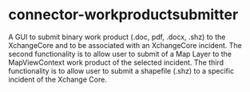connector-workproductsubmitter
==============================

A GUI to submit binary work product (.doc, pdf, .docx, .shz) to the XchangeCore and to be associated with an XchangeCore incident.  The second functionality is to allow user to submit of a Map Layer to the MapViewContext work product of the selected incident.  The third functionality is to allow user to submit a shapefile (.shz) to a specific incident of the Xchange Core. 

